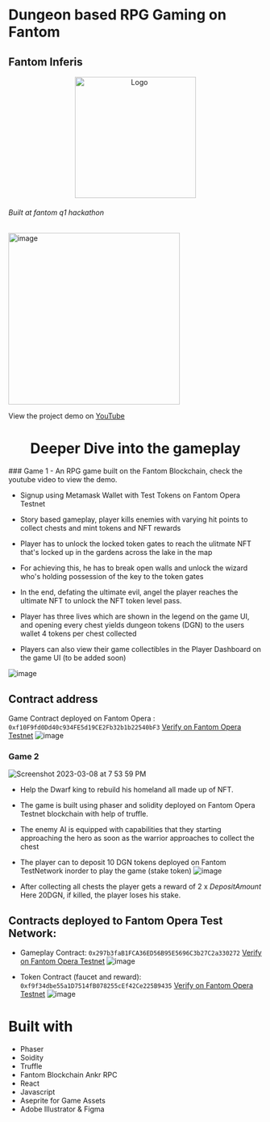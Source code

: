 # Dungeon based RPG Gaming on Fantom
## Fantom Inferis 

<p align="center">
   <a href="/">
    <img src="https://user-images.githubusercontent.com/43913734/223733277-af59e59f-030b-4789-ba94-dad150b9e7f1.png" alt="Logo" width="240" height="240">
  </a> 


  <h6>Built at fantom q1 hackathon</h6>

  <img width="340" alt="image" src="https://user-images.githubusercontent.com/43913734/223733502-bac79793-5836-4e55-bf8f-0e4e024c4e24.png">

  </p>

  <p>View the project demo on <a href="https://youtu.be/ptAr5oj5Ur0">YouTube</a></p>
</p>

<h1 align="center">Deeper Dive into the gameplay</h1>
### Game 1
- An RPG game built on the Fantom Blockchain, check the youtube video to view the demo. 

- Signup using Metamask Wallet with Test Tokens on Fantom Opera Testnet

- Story based gameplay, player kills enemies with varying hit points to collect chests and mint tokens and NFT rewards

- Player has to unlock the locked token gates to reach the ulitmate NFT that's locked up in the gardens across the lake in the map

- For achieving this, he has to break open walls and unlock the wizard who's holding possession of the key to the token gates

- In the end, defating the ultimate evil, angel the player reaches the ultimate NFT to unlock the NFT token level pass.

- Player has three lives which are shown in the legend on the game UI, and opening every chest yields dungeon tokens (DGN) to the users wallet 4 tokens per chest collected

- Players can also view their game collectibles in the Player Dashboard on the game UI (to be added soon)

![image](https://user-images.githubusercontent.com/43913734/223735525-2cbfda6f-05e9-4335-9f8a-de1f024d3ff9.png)

## Contract address 
Game Contract deployed on Fantom Opera : `0xf10F9fd0Dd40c934FE5d19CE2Fb32b1b22540bF3`
[Verify on Fantom Opera Testnet](https://testnet.ftmscan.com/address/0xf10F9fd0Dd40c934FE5d19CE2Fb32b1b22540bF3)
![image](https://user-images.githubusercontent.com/43913734/223735655-4c5908b5-8d94-46f1-b17a-36770c3561ee.png)

### Game 2
![Screenshot 2023-03-08 at 7 53 59 PM](https://user-images.githubusercontent.com/43913734/223739031-638905ff-61e7-47f0-8c3b-1ae401ab0357.png)
* Help the Dwarf king to rebuild his homeland all made up of NFT. <br />
* The game is built using phaser and solidity deployed on Fantom Opera Testnet blockchain with help of truffle.
* The enemy AI is equipped with capabilities that they starting approaching the hero as soon as the warrior approaches to collect the chest
* The player can to deposit 10 DGN tokens deployed on Fantom TestNetwork inorder to play the game (stake token)
![image](https://user-images.githubusercontent.com/43913734/223739420-b87a26d4-04a8-4615-9e86-9f2781f74863.png)

* After collecting all chests the player gets a reward of 2 x *DepositAmount* Here 20DGN, if killed, the player loses his stake.

## Contracts deployed to Fantom Opera Test Network:
- Gameplay Contract: `0x297b3faB1FCA36ED56B95E5696C3b27C2a330272`
[Verify on Fantom Opera Testnet](https://testnet.ftmscan.com/address/0x297b3faB1FCA36ED56B95E5696C3b27C2a330272)
![image](https://user-images.githubusercontent.com/43913734/223737355-233ab3d4-41f9-4346-ad31-5e4cb1e8b12e.png)

- Token Contract (faucet and reward): `0xf9f34dbe55a1D7514fB078255cEf42Ce225B9435` 
[Verify on Fantom Opera Testnet](https://testnet.ftmscan.com/address/0xf9f34dbe55a1D7514fB078255cEf42Ce225B9435)
![image](https://user-images.githubusercontent.com/43913734/223737058-94399f3c-4952-4d52-8003-6c6762003436.png)


# Built with
- Phaser
- Soidity 
- Truffle
- Fantom Blockchain Ankr RPC
- React 
- Javascript
- Aseprite for Game Assets
- Adobe Illustrator & Figma




